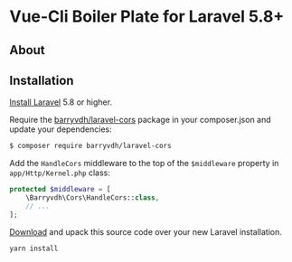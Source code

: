 # Vue-Cli Boiler Plate for Laravel 5.8+

## About


## Installation

[Install Laravel](https://laravel.com/docs/5.8) 5.8 or higher.

Require the [barryvdh/laravel-cors](https://github.com/barryvdh/laravel-cors) package in your composer.json and update your dependencies:

```sh
$ composer require barryvdh/laravel-cors
```

Add the `HandleCors` middleware to the top of the `$middleware` property in `app/Http/Kernel.php` class:

```php
protected $middleware = [
    \Barryvdh\Cors\HandleCors::class,
    // ...
];
```
[Download](https://github.com/laracli/core/archive/master.zip) and upack this source code over your new Laravel installation.

```sh
yarn install
```
